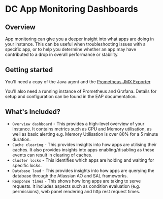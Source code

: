 # DC App Monitoring Dashboards
## Overview
App monitoring can give you a deeper insight into what apps are doing in your instance. This can be useful when troubleshooting issues with a specific app, or to help you determine whether an app may have contributed to a drop in overall performance or stability.

## Getting started
You'll need a copy of the Java agent and the [Prometheus JMX Exporter](https://github.com/prometheus/jmx_exporter).

You'll also need a running instance of Prometheus and Grafana. Details for setup and configuration can be found in the EAP documentation.

## What's Included?

* `Overview dashboard` - This provides a high-level overview of your instance. It contains metrics such as CPU and Memory utilisation, as well as basic alerting e.g. Memory Utilisation is over 80% for a 5 minute duration.
* `Cache clearing` - This provides insights into how apps are utilising their caches. It also provides insights into apps enabling/disabling as these events can result in clearing of caches.
* `Cluster locks` - This identifies which apps are holding and waiting for specific locks.
* `Database load` - This provides insights into how apps are querying the database through the Atlassian AO and SAL frameworks.
* `Response times` - This shows how long apps are taking to serve requests. It includes aspects such as condition evaluation (e.g. permissions), web panel rendering and http rest request times.